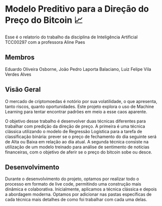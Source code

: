 # Modelo Preditivo para a Direção do Preço do Bitcoin 📈
Esse é o relatorio do trabalho da disciplina de Inteligência Artificial TCC00297 com a professora Aline Paes

## Membros
Eduardo Oliveira Osborne, João Pedro Laporta Balaciano, Luiz Felipe Vila Verdes Alves

## Visão Geral
O mercado de criptomoedas é notório por sua volatilidade, o que apresenta, tanto riscos, quanto oportunidades. Este projeto explora o uso de Machine Learning para tentar encontrar padrões em meio a esse caos aparente.

O objetivo desse trabalho é desenvolver duas técnicas diferentes para trabalhar com predição da direção de preço. A primeira é uma técnica clássica utilizando o modelo de Regressão Logística para a tarefa de classificação binária: prever se o preço de fechamento do dia seguinte será de Alta ou Baixa em relação ao dia atual. A segunda técnica consiste na utilização de um modelo treinado para análise de sentimento de notícias financeiras, com o objetivo de aferir se o preço do bitcoin sobe ou desce.

## Desenvolvimento
Durante o desenvolvimento do projeto, optamos por realizar todo o processo em formato de live code, permitindo uma construção mais dinâmica e colaborativa.
Inicialmente, aplicamos a técnica clássica e depois a abordagem moderna. Optamos por adicionar nas pastas específicas de cada técnica mais detalhes de como foi trabalhar com cada uma delas. 

